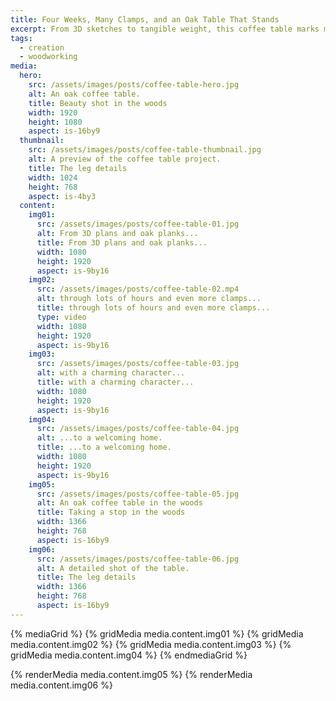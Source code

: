 ```yaml
---
title: Four Weeks, Many Clamps, and an Oak Table That Stands
excerpt: From 3D sketches to tangible weight, this coffee table marks my first solid wood build beyond stepstools and small furniture. 70+ hours of thick oak planks, floating tenons, mitered joints, template routing, pigmented hard oils—plus a fair share of problem-solving along the way.
tags:
  - creation
  - woodworking
media:
  hero:
    src: /assets/images/posts/coffee-table-hero.jpg
    alt: An oak coffee table.
    title: Beauty shot in the woods
    width: 1920
    height: 1080
    aspect: is-16by9
  thumbnail:
    src: /assets/images/posts/coffee-table-thumbnail.jpg
    alt: A preview of the coffee table project.
    title: The leg details
    width: 1024
    height: 768
    aspect: is-4by3
  content:
    img01:
      src: /assets/images/posts/coffee-table-01.jpg
      alt: From 3D plans and oak planks...
      title: From 3D plans and oak planks...
      width: 1080
      height: 1920
      aspect: is-9by16
    img02:
      src: /assets/images/posts/coffee-table-02.mp4
      alt: through lots of hours and even more clamps...
      title: through lots of hours and even more clamps...
      type: video
      width: 1080
      height: 1920
      aspect: is-9by16
    img03:
      src: /assets/images/posts/coffee-table-03.jpg
      alt: with a charming character...
      title: with a charming character...
      width: 1080
      height: 1920
      aspect: is-9by16
    img04:
      src: /assets/images/posts/coffee-table-04.jpg
      alt: ...to a welcoming home.
      title: ...to a welcoming home.
      width: 1080
      height: 1920
      aspect: is-9by16
    img05:
      src: /assets/images/posts/coffee-table-05.jpg
      alt: An oak coffee table in the woods
      title: Taking a stop in the woods
      width: 1366
      height: 768
      aspect: is-16by9
    img06:
      src: /assets/images/posts/coffee-table-06.jpg
      alt: A detailed shot of the table.
      title: The leg details
      width: 1366
      height: 768
      aspect: is-16by9
---
```


{% mediaGrid %}
  {% gridMedia media.content.img01 %}
  {% gridMedia media.content.img02 %}
  {% gridMedia media.content.img03 %}
  {% gridMedia media.content.img04 %}
{% endmediaGrid %}

{% renderMedia media.content.img05 %}
{% renderMedia media.content.img06 %}

